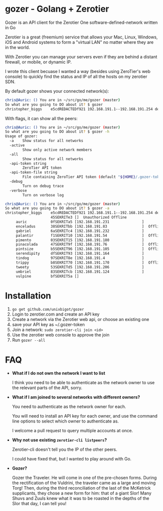 # gozer - Golang + Zerotier
Gozer is an API client for the Zerotier One software-defined-network written in Go

Zerotier is a great (freemium) service that allows your Mac, Linux, Windows, iOS and
Android systems to form a "virtual LAN" no matter where they are in the world.

With Zerotier you can manage your servers even if they are behind a distant
firewall, or mobile, or dynamic IP.

I wrote this client becuase I wanted a way (besides using ZeroTier's web console)
to quickly find the status and IP of all the hosts on my zerotier SDN.

By default gozer shows your connected network(s):

```bash
chris@Auric: () You are in ~/src/go/me/gozer (master)
So what are you going to DO about it? $ gozer
christopher_biggs    e5cdREDACTEDf921 192.168.191.1--192.168.191.254 devices belonging to Christopher Biggs
```

With flags, it can show all the peers:

```bash
chris@Auric: () You are in ~/src/go/me/gozer (master)
So what are you going to DO about it? $ gozer -h
Usage of gozer:
  -a	Show status for all networks
  -active
    	Show only active network members
  -all
    	Show status for all networks
  -api-token string
    	ZeroTier API token
  -api-token-file string
    	File containing ZeroTier API token (default "${HOME}/.gozer-token")
  -debug
    	Turn on debug trace
  -verbose
    	Turn on verbose log

chris@Auric: () You are in ~/src/go/me/gozer (master)
So what are you going to DO about it? $ gozer -a
christopher_biggs    e5cdREDACTEDf921 192.168.191.1--192.168.191.254 devices belonging to Christopher Biggs
                     45SEKRITe3 []  Unauthorized Offline
     auric           0fSEKRITa5 [192.168.191.231               ]
     enceladus       38SEKRITbb [192.168.191.83                ]  Offline
     gabriel         6aSEKRITc4 [192.168.191.232               ]
     palantir        f1SEKRIT10 [192.168.191.54                ]  Offline
     pimento         03SEKRIT15 [192.168.191.180               ]
     pinacolada      47SEKRIT9f [192.168.191.76                ]  Offline
     pintsize        b5SEKRIT96 [192.168.191.105               ]  Offline
     serendipity     dfSEKRIT93 [192.168.191.164               ]
     tindog          97SEKRIT8e [192.168.191.4                 ]
     trippy          b8SEKRIT70 [192.168.191.170               ]  Offline
     tweety          53SEKRITd5 [192.168.191.206               ]
     umbriel         83SEKRITcb [192.168.191.124               ]
     vulpine         bfSEKRIT5a []
```

# Installation

 1. `go get github.com/unixbigot/gozer`
 1. Login to zerotier.com and create an API key
 1. Create a network via the Zerotier web api, or choose an existing one
 1. save your API key as ~/.gozer-token
 1. Join a network: `sudo zerotier-cli join <id>`
 1. Use the zerotier web console to approve the join
 1. Run `gozer --all`
 
# FAQ

* **What if I do not own the network I want to list**

  I think you need to be able to authenticate as the network owner to 
  use the relevant parts of the API, sorry.

* **What if I am joined to several networks with different owners?**

  You need to authenticate as the network owner for each.

  You will need to install an API key for each owner, and use the command
  line options to select which owner to authenticate as.
  
  I welcome a pull request to query multiple accounts at once.
  
* **Why not use existing `zerotier-cli listpeers`?**

  Zerotier-cli doesn't tell you the IP of the other peers.  

  I could have fixed that, but I wanted to play around with Go.

* **Gozer?**

   Gozer the Traveler. He will come in one of the pre-chosen forms. During the rectification of the Vuldrini, the traveler came  as a large and moving Torg! Then, during the third reconciliation of the last of the McKetrick supplicants, they chose a new form for him: that of a giant Slor! Many Shuvs and Zuuls knew what it was to be roasted in the depths of the Slor that day, I can tell you!
   
   
